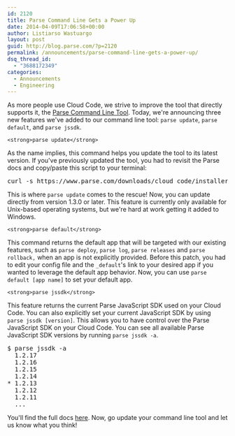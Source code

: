 ```yaml
---
id: 2120
title: Parse Command Line Gets a Power Up
date: 2014-04-09T17:06:58+00:00
author: Listiarso Wastuargo
layout: post
guid: http://blog.parse.com/?p=2120
permalink: /announcements/parse-command-line-gets-a-power-up/
dsq_thread_id:
  - "3688172349"
categories:
  - Announcements
  - Engineering
---
```

As more people use Cloud Code, we strive to improve the tool that directly supports it, the [Parse Command Line Tool](https://parse.com/docs/cloud_code_guide#started). Today, we're announcing three new features we've added to our command line tool: `parse update`, `parse default`, and `parse jssdk`.

`<strong>parse update</strong>`

As the name implies, this command helps you update the tool to its latest version. If you've previously updated the tool, you had to revisit the Parse docs and copy/paste this script to your terminal:

<pre class="brush: bash gutter: false">curl -s https://www.parse.com/downloads/cloud_code/installer.sh | sudo /bin/bash</pre>

This is where `parse update` comes to the rescue! Now, you can update directly from version 1.3.0 or later. This feature is currently only available for Unix-based operating systems, but we're hard at work getting it added to Windows.

`<strong>parse default</strong>`

This command returns the default app that will be targeted with our existing features, such as `parse deploy`, `parse log`, `parse releases` and `parse rollback,` when an app is not explicitly provided. Before this patch, you had to edit your config file and the `_default`'s link to your desired app if you wanted to leverage the default app behavior. Now, you can use `parse default [app name]` to set your default app.

`<strong>parse jssdk</strong>`

This feature returns the current Parse JavaScript SDK used on your Cloud Code. You can also explicitly set your current JavaScript SDK by using `parse jssdk [version]`. This allows you to have control over the Parse JavaScript SDK on your Cloud Code. You can see all available Parse JavaScript SDK versions by running `parse jssdk -a`.

<pre class="brush: bash gutter: false">$ parse jssdk -a
  1.2.17
  1.2.16
  1.2.15
  1.2.14
* 1.2.13
  1.2.12
  1.2.11
  ...</pre>

You'll find the full docs [here](https://parse.com/docs/cloud_code_guide#clt). Now, go update your command line tool and let us know what you think!
